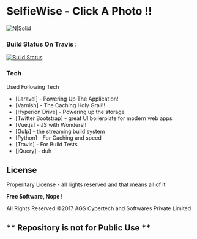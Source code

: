 # SelfieWise - Click A Photo !! 
[![N|Solid](https://i0.wp.com/wp.laravel-news.com/wp-content/uploads/2017/01/laravel-5.4.jpg?resize=2200%2C1125)](https://nodesource.com/products/nsolid)

### Build Status On Travis : 
[![Build Status](https://travis-ci.org/thedesignable/selfiewise.svg?branch=master)](https://travis-ci.org/thedesignable/selfiewise)

### Tech

Used Following Tech

* [Laravel] - Powering Up The Application!
* [Varnish] - The Caching Holy Grail!!
* [Hyperion Drive] - Powering up the storage
* [Twitter Bootstrap] - great UI boilerplate for modern web apps
* [Vue.js] - JS with Wonders!!
* [Gulp] - the streaming build system
* [Python] - For Caching and speed
* [Travis] - For Build Tests
* [jQuery] - duh


License
----

Properitary License - all rights reserved and that means all of it


**Free Software, Nope !**

All Rights Reserved &copy;2017 AGS Cybertech and Softwares Private Limited

** Repository is not for Public Use **
----